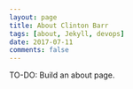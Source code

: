 ```yaml
---
layout: page
title: About Clinton Barr
tags: [about, Jekyll, devops]
date: 2017-07-11
comments: false
---
```

    
TO-DO: Build an about page.
